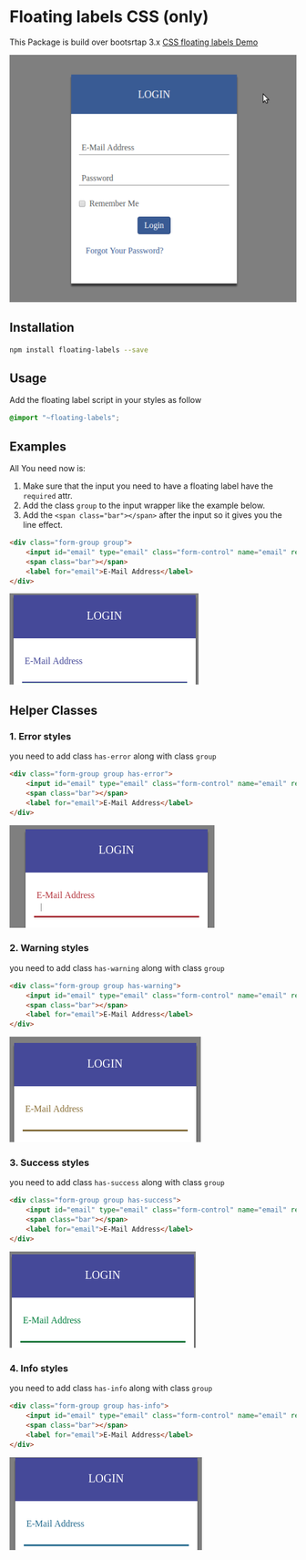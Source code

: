 # Floating labels CSS (only)

This Package is build over bootsrtap 3.x 
[CSS floating labels Demo](https://mohamedragaey.github.io/Floating-labels/index.html)

![default-behavior](images/default.gif)
## Installation
```bash
npm install floating-labels --save
```
## Usage

Add the floating label script in your styles as follow
```scss
@import "~floating-labels";
```

## Examples

All You need now is: 

1. Make sure that the input you need to have a floating label have the `required` attr. 
2. Add the class `group` to the input wrapper like the example below.
3. Add the `<span class="bar"></span>` after the input so it gives you the line effect.
```html
<div class="form-group group">
    <input id="email" type="email" class="form-control" name="email" required />
    <span class="bar"></span>
    <label for="email">E-Mail Address</label>
</div>
```
![default-styles](images/default.png)

## Helper Classes
### 1. Error styles
you need to add class `has-error` along with class `group`
```html
<div class="form-group group has-error">
    <input id="email" type="email" class="form-control" name="email" required />
    <span class="bar"></span>
    <label for="email">E-Mail Address</label>
</div>
```
![error-styles](images/error-style.png)

### 2. Warning styles
you need to add class `has-warning` along with class `group`
```html
<div class="form-group group has-warning">
    <input id="email" type="email" class="form-control" name="email" required />
    <span class="bar"></span>
    <label for="email">E-Mail Address</label>
</div>
```
![warning-styles](images/warning-style.png)

### 3. Success styles
you need to add class `has-success` along with class `group`
```html
<div class="form-group group has-success">
    <input id="email" type="email" class="form-control" name="email" required />
    <span class="bar"></span>
    <label for="email">E-Mail Address</label>
</div>
```
![success-styles](images/success-style.png)

### 4. Info styles
you need to add class `has-info` along with class `group`
```html
<div class="form-group group has-info">
    <input id="email" type="email" class="form-control" name="email" required />
    <span class="bar"></span>
    <label for="email">E-Mail Address</label>
</div>
```
![info-styles](images/info-style.png)
